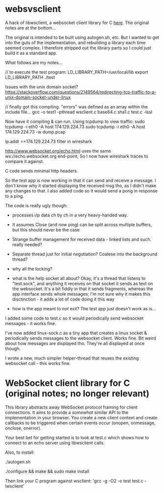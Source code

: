 websvsclient
============

A hack of libwsclient, a websocket client library for C [here](https://github.com/payden/libwsclient). The original notes are at the bottom...

The original is intended to be built using autogen.sh, etc. But I wanted to get into the guts of the
implementation, and rebuilding a library each time seemed complex. I therefore stripped out the
library parts so I could just build it as a standard app.

What follows are my notes...

// to execute the test program:
LD_LIBRARY_PATH=/usr/local/lib
export LD_LIBRARY_PATH
./test

Issues with the unix domain socket?
https://stackoverflow.com/questions/2149564/redirecting-tcp-traffic-to-a-unix-domain-socket-under-linux

// finally got this compiling. "errors" was defined as an array within the include file...
gcc -o test1 -pthread wsclient.c base64.c sha1.c test.c -lssl


Now have it compiling & can run. Using tcpdump to view traffic:
sudo tcpdump -i eth0 -A host 174.129.224.73
sudo tcpdump -i eth0 -A host 174.129.224.73 -w dump.pcap

ip.addr ==174.129.224.73 filter in wireshark


http://www.websocket.org/echo.html uses the same ws://echo.websocket.org end-point, So I now have wireshark traces to compare it against.

C code sends minimal http headers.

So the test app is now working in that it can send and receive a message.
I don't know why it started displaying the received msg tho, as I didn't make any changes to that.
I also added code so it would send a pong in response to a ping.

The code is really ugly though:
- processes i/p data ch by ch in a very heavy-handed way.
- It assumes Close (and now ping) can be split across multiple buffers, but this should never be the case
- Strange buffer management for received data - linked lists and such. really needed?
- Separate thread just for initial negotiation? Coalese into the background thread?
- why all the locking?

- what is the help socket all about? Okay, it's a thread that listens to "test.sock", and anything it receives 
on that socket it sends as text on the websocket. It's a bit fiddly in that it sends fragments, whereas the app 
interface sends whole messages; I'm not sure why it makes this disctinction - it adds a lot of code doing it this way

- how is the app meant to _not_ exit? The test app just doesn't work as is...

I added some code to test.c so it would periodically send websocket messages - it works fine.

I've now added linux-sock.c as a tiny app that creates a linux socket & periodically sends messages to the websocket client.
Works fine. Bit weird about how messages are displayed tho. They're all displayed at once though.

I wrote a new, much simpler helper-thread that reuses the existing websocket call - this works fine.










WebSocket client library for C (original notes; no longer relevant)
==============================

This library abstracts away WebSocket protocol framing for
client connections.  It aims to provide a *somewhat* similar
API to the implementation in your browser.  You create a new
client context and create callbacks to be triggered when
certain events occur (onopen, onmessage, onclose, onerror).

Your best bet for getting started is to look at test.c which shows
how to connect to an echo server using libwsclient calls.

Also, to install:

./autogen.sh

./configure && make && sudo make install

Then link your C program against wsclient: 'gcc -g -O2 -o test test.c -lwsclient'


